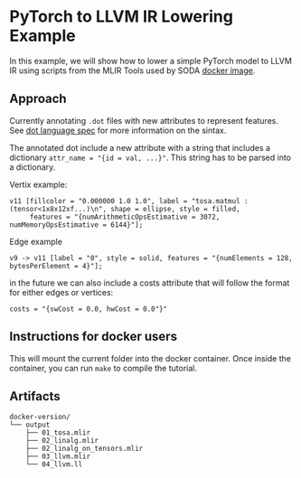 # PyTorch to LLVM IR Lowering Example

In this example, we will show how to lower a simple PyTorch model to LLVM IR
using scripts from the MLIR Tools used by SODA [docker image](https://hub.docker.com/r/agostini01/mlir-tools-bookworm).

## Approach

Currently annotating `.dot` files with new attributes to represent features.
See [dot language spec](https://graphviz.org/doc/info/lang.html) for more
information on the sintax.

The annotated dot include a new attribute with a string that includes a dictionary `attr_name = "{id = val, ...}"`. This string has to be parsed into a dictionary.

Vertix example:

```
v11 [fillcolor = "0.000000 1.0 1.0", label = "tosa.matmul : (tensor<1x8x12xf...)\n", shape = ellipse, style = filled, 
     features = "{numArithmeticOpsEstimative = 3072, numMemoryOpsEstimative = 6144}"];
```

Edge example

```
v9 -> v11 [label = "0", style = solid, features = "{numElements = 128, bytesPerElement = 4}"];
```

in the future we can also include a costs attribute that will follow the format for either edges or vertices:

```
costs = "{swCost = 0.0, hwCost = 0.0"}"
```

## Instructions for docker users

This will mount the current folder into the docker container. Once inside the
container, you can run `make` to compile the tutorial.


## Artifacts

```
docker-version/
└── output
    ├── 01_tosa.mlir
    ├── 02_linalg.mlir
    ├── 02_linalg_on_tensors.mlir
    ├── 03_llvm.mlir
    └── 04_llvm.ll
```